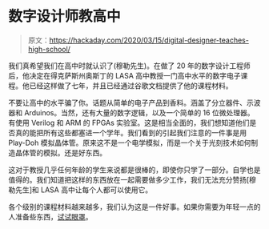 # 数字设计师教高中

> 原文：<https://hackaday.com/2020/03/15/digital-designer-teaches-high-school/>

我们真希望我们在高中时就认识了(穆勒先生)。在做了 20 年的数字设计工程师后，他决定在得克萨斯州奥斯丁的 LASA 高中教授一门高中水平的数字电子课程。他已经这样做了七年，并且已经通过谷歌文档提供了他的课程材料。

不要让高中的水平骗了你。话题从简单的电子产品到香料。涵盖了分立器件、示波器和 Arduinos。当然，还有大量的数字逻辑，以及一个简单的 16 位微处理器。有使用 Verilog 和 ARM 的 FPGAs 实验室。这是相当全面的，我们想知道他们是否真的能把所有这些都塞进一个学年。我们看到的引起我们注意的一件事是用 Play-Doh 模拟晶体管。原来这不是一个电学模拟，而是一个关于光刻技术如何制造晶体管的模拟。还是好东西。

这对于教授几乎任何年龄的学生来说都是很棒的，即使你只学了一部分。自学也是值得的。我们知道把这样的东西放在一起需要做多少工作，我们无法充分赞扬[穆勒先生]和 LASA 高中让每个人都可以使用它。

各个级别的课程材料越来越多，我们认为这是一件好事。如果你需要为年轻一点的人准备些东西，[试试眼罩](https://hackaday.com/2015/09/10/kids-and-hacking-blind-robotics/)。